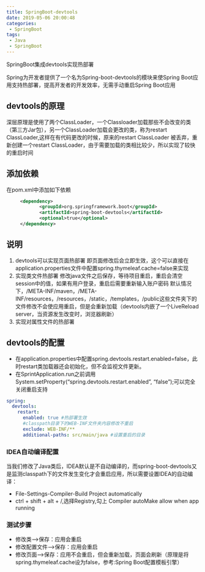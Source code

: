 ```yaml
---
title: SpringBoot-devtools
date: 2019-05-06 20:00:48
categories: 
 - SpringBoot
tags:
 - Java
 - SpringBoot
---
```


SpringBoot集成devtools实现热部署
<!-- more -->

Spring为开发者提供了一个名为Spring-boot-devtools的模块来使Spring Boot应用支持热部署，提高开发者的开发效率，无需手动重启Spring Boot应用
## devtools的原理
深层原理是使用了两个ClassLoader，一个Classloader加载那些不会改变的类（第三方Jar包），另一个ClassLoader加载会更改的类，称为restart ClassLoader,这样在有代码更改的时候，原来的restart ClassLoader 被丢弃，重新创建一个restart ClassLoader，由于需要加载的类相比较少，所以实现了较快的重启时间
## 添加依赖
在pom.xml中添加如下依赖
``` xml
	 <dependency>
	        <groupId>org.springframework.boot</groupId>
	        <artifactId>spring-boot-devtools</artifactId>
	        <optional>true</optional>
	 </dependency>
```
## 说明
1. devtools可以实现页面热部署
即页面修改后会立即生效，这个可以直接在application.properties文件中配置spring.thymeleaf.cache=false来实现
2. 实现类文件热部署
修改java文件之后保存，等待项目重启，重启会清空session中的值，如果有用户登录，重启后需要重新输入账户密码
默认情况下，/META-INF/maven，/META-INF/resources，/resources，/static，/templates，/public这些文件夹下的文件修改不会使应用重启，但是会重新加载（devtools内嵌了一个LiveReload server，当资源发生改变时，浏览器刷新）
3. 实现对属性文件的热部署

## devtools的配置
- 在application.properties中配置spring.devtools.restart.enabled=false，此时restart类加载器还会初始化，但不会监视文件更新。
- 在SprintApplication.run之前调用System.setProperty(“spring.devtools.restart.enabled”, “false”);可以完全关闭重启支持
``` yml
spring:
  devtools:
    restart:
      enabled: true #热部署生效
      #classpath目录下的WEB-INF文件夹内容修改不重启
      exclude: WEB-INF/** 
      additional-paths: src/main/java #设置重启的目录
```

### IDEA自动编译配置
当我们修改了Java类后，IDEA默认是不自动编译的，而spring-boot-devtools又是监测classpath下的文件发生变化才会重启应用，所以需要设置IDEA的自动编译：
- File-Settings-Compiler-Build Project automatically
- ctrl + shift + alt + /,选择Registry,勾上 Compiler autoMake allow when app running

### 测试步骤
- 修改类–>保存：应用会重启
- 修改配置文件–>保存：应用会重启
- 修改页面–>保存：应用不会重启，但会重新加载，页面会刷新（原理是将spring.thymeleaf.cache设为false，参考:Spring Boot配置模板引擎）


